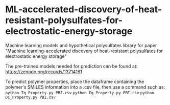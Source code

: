 # ML-accelerated-discovery-of-heat-resistant-polysulfates-for-electrostatic-energy-storage
Machine learning models and hypothetical polysulfates library for paper "Machine learning-accelerated discovery of heat-resistant polysulfates for electrostatic energy storage"

The pre-trained models needed for prediction can be found at: https://zenodo.org/records/13714161

To predict polymer properties, place the dataframe containing the polymer's SMILES information into a .csv file, then use a command such as:
`python Tg_Property.py PBI.csv`
`python Eg_Property.py PBI.csv`
`python DC_Property.py PBI.csv`
